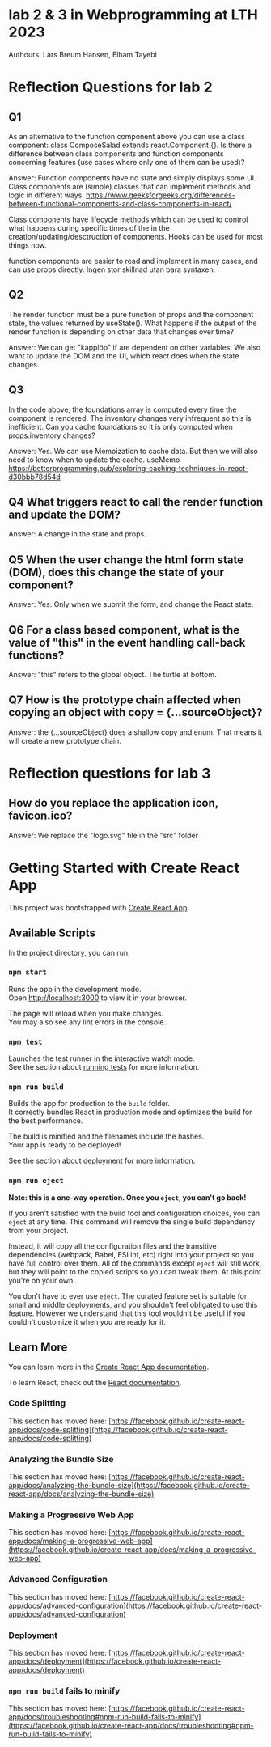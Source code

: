 # lab 2 & 3 in Webprogramming at LTH 2023

Authours: Lars Breum Hansen, Elham Tayebi

# Reflection Questions for lab 2

## Q1

As an alternative to the function component above you can
use a class component: class ComposeSalad extends react.Component {}. Is there a
difference between class components and function components concerning features (use
cases where only one of them can be used)?

Answer: Function components have no state and simply displays some UI. Class components are (simple) classes that can implement methods and logic in different ways.
https://www.geeksforgeeks.org/differences-between-functional-components-and-class-components-in-react/

Class components have lifecycle methods which can be used to control what happens during specific times of the in the creation/updating/desctruction of components.
Hooks can be used for most things now.

function components are easier to read and implement in many cases, and can use props directly.
Ingen stor skillnad utan bara syntaxen.

## Q2

The render function must be a pure function of props and the
component state, the values returned by useState(). What happens if the output of the
render function is depending on other data that changes over time?

Answer: We can get "kapplöp" if are dependent on other variables. We also want to update the DOM and the UI, which react does when the state changes.

## Q3

In the code above, the foundations array is computed every time
the component is rendered. The inventory changes very infrequent so this is inefficient.
Can you cache foundations so it is only computed when props.inventory changes?

Answer: Yes. We can use Memoization to cache data. But then we will also need to know when to update the cache. useMemo
https://betterprogramming.pub/exploring-caching-techniques-in-react-d30bbb78d54d

## Q4 What triggers react to call the render function and update the DOM?

Answer: A change in the state and props.

## Q5 When the user change the html form state (DOM), does this change the state of your component?

Answer: Yes. Only when we submit the form, and change the React state.

## Q6 For a class based component, what is the value of "this" in the event handling call-back functions?

Answer: "this" refers to the global object. The turtle at bottom.

## Q7 How is the prototype chain affected when copying an object with copy = {...sourceObject}?

Answer: the {...sourceObject} does a shallow copy and enum. That means it will create a new prototype chain.

# Reflection questions for lab 3

## How do you replace the application icon, favicon.ico?

Answer: We replace the "logo.svg" file in the "src" folder

# Getting Started with Create React App

This project was bootstrapped with [Create React App](https://github.com/facebook/create-react-app).

## Available Scripts

In the project directory, you can run:

### `npm start`

Runs the app in the development mode.\
Open [http://localhost:3000](http://localhost:3000) to view it in your browser.

The page will reload when you make changes.\
You may also see any lint errors in the console.

### `npm test`

Launches the test runner in the interactive watch mode.\
See the section about [running tests](https://facebook.github.io/create-react-app/docs/running-tests) for more information.

### `npm run build`

Builds the app for production to the `build` folder.\
It correctly bundles React in production mode and optimizes the build for the best performance.

The build is minified and the filenames include the hashes.\
Your app is ready to be deployed!

See the section about [deployment](https://facebook.github.io/create-react-app/docs/deployment) for more information.

### `npm run eject`

**Note: this is a one-way operation. Once you `eject`, you can't go back!**

If you aren't satisfied with the build tool and configuration choices, you can `eject` at any time. This command will remove the single build dependency from your project.

Instead, it will copy all the configuration files and the transitive dependencies (webpack, Babel, ESLint, etc) right into your project so you have full control over them. All of the commands except `eject` will still work, but they will point to the copied scripts so you can tweak them. At this point you're on your own.

You don't have to ever use `eject`. The curated feature set is suitable for small and middle deployments, and you shouldn't feel obligated to use this feature. However we understand that this tool wouldn't be useful if you couldn't customize it when you are ready for it.

## Learn More

You can learn more in the [Create React App documentation](https://facebook.github.io/create-react-app/docs/getting-started).

To learn React, check out the [React documentation](https://reactjs.org/).

### Code Splitting

This section has moved here: [https://facebook.github.io/create-react-app/docs/code-splitting](https://facebook.github.io/create-react-app/docs/code-splitting)

### Analyzing the Bundle Size

This section has moved here: [https://facebook.github.io/create-react-app/docs/analyzing-the-bundle-size](https://facebook.github.io/create-react-app/docs/analyzing-the-bundle-size)

### Making a Progressive Web App

This section has moved here: [https://facebook.github.io/create-react-app/docs/making-a-progressive-web-app](https://facebook.github.io/create-react-app/docs/making-a-progressive-web-app)

### Advanced Configuration

This section has moved here: [https://facebook.github.io/create-react-app/docs/advanced-configuration](https://facebook.github.io/create-react-app/docs/advanced-configuration)

### Deployment

This section has moved here: [https://facebook.github.io/create-react-app/docs/deployment](https://facebook.github.io/create-react-app/docs/deployment)

### `npm run build` fails to minify

This section has moved here: [https://facebook.github.io/create-react-app/docs/troubleshooting#npm-run-build-fails-to-minify](https://facebook.github.io/create-react-app/docs/troubleshooting#npm-run-build-fails-to-minify)
